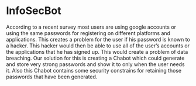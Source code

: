 # InfoSecBot

According to a recent survey most users are using google accounts or using the same passwords for registering on different platforms and applications. This creates a problem for the user if his password is known to a hacker. This hacker would then be able to use all of the user’s accounts or the applications that he has signed up. This would create a problem of data breaching. Our solution for this is creating a Chabot which could generate and store very strong passwords and show it to only when the user needs it. Also this Chabot contains some security constrains for retaining those passwords that have been generated.  
